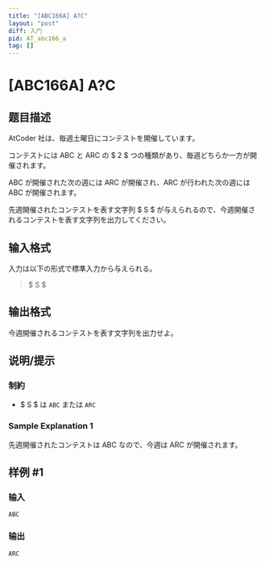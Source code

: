 ```yaml
---
title: "[ABC166A] A?C"
layout: "post"
diff: 入门
pid: AT_abc166_a
tag: []
---
```


# [ABC166A] A?C

## 题目描述

[problemUrl]: https://atcoder.jp/contests/abc166/tasks/abc166_a

AtCoder 社は、毎週土曜日にコンテストを開催しています。

コンテストには ABC と ARC の $ 2 $ つの種類があり、毎週どちらか一方が開催されます。

ABC が開催された次の週には ARC が開催され、ARC が行われた次の週には ABC が開催されます。

先週開催されたコンテストを表す文字列 $ S $ が与えられるので、今週開催されるコンテストを表す文字列を出力してください。

## 输入格式

入力は以下の形式で標準入力から与えられる。

> $ S $

## 输出格式

今週開催されるコンテストを表す文字列を出力せよ。

## 说明/提示

### 制約

- $ S $ は `ABC` または `ARC`

### Sample Explanation 1

先週開催されたコンテストは ABC なので、今週は ARC が開催されます。

## 样例 #1

### 输入

```
ABC
```

### 输出

```
ARC
```

